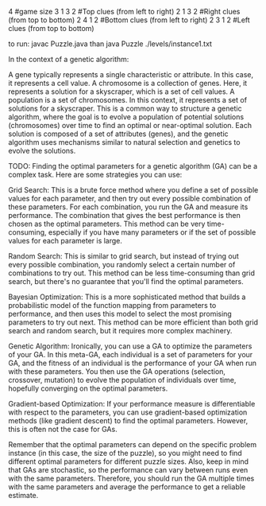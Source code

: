 4           #game size
3 1 3 2     #Top clues (from left to right)
2 1 3 2     #Right clues (from top to bottom)
2 4 1 2     #Bottom clues (from left to right)
2 3 1 2     #Left clues (from top to bottom)

to run:
javac Puzzle.java
than
java Puzzle ./levels/instance1.txt


In the context of a genetic algorithm:

A gene typically represents a single characteristic or attribute. In this case, it represents a cell value.
A chromosome is a collection of genes. Here, it represents a solution for a skyscraper, which is a set of cell values.
A population is a set of chromosomes. In this context, it represents a set of solutions for a skyscraper.
This is a common way to structure a genetic algorithm, where the goal is to evolve a population of potential solutions (chromosomes) over time to find an optimal or near-optimal solution. Each solution is composed of a set of attributes (genes), and the genetic algorithm uses mechanisms similar to natural selection and genetics to evolve the solutions.

TODO:
Finding the optimal parameters for a genetic algorithm (GA) can be a complex task. Here are some strategies you can use:

Grid Search: This is a brute force method where you define a set of possible values for each parameter, and then try out every possible combination of these parameters. For each combination, you run the GA and measure its performance. The combination that gives the best performance is then chosen as the optimal parameters. This method can be very time-consuming, especially if you have many parameters or if the set of possible values for each parameter is large.

Random Search: This is similar to grid search, but instead of trying out every possible combination, you randomly select a certain number of combinations to try out. This method can be less time-consuming than grid search, but there's no guarantee that you'll find the optimal parameters.

Bayesian Optimization: This is a more sophisticated method that builds a probabilistic model of the function mapping from parameters to performance, and then uses this model to select the most promising parameters to try out next. This method can be more efficient than both grid search and random search, but it requires more complex machinery.

Genetic Algorithm: Ironically, you can use a GA to optimize the parameters of your GA. In this meta-GA, each individual is a set of parameters for your GA, and the fitness of an individual is the performance of your GA when run with these parameters. You then use the GA operations (selection, crossover, mutation) to evolve the population of individuals over time, hopefully converging on the optimal parameters.

Gradient-based Optimization: If your performance measure is differentiable with respect to the parameters, you can use gradient-based optimization methods (like gradient descent) to find the optimal parameters. However, this is often not the case for GAs.

Remember that the optimal parameters can depend on the specific problem instance (in this case, the size of the puzzle), so you might need to find different optimal parameters for different puzzle sizes. Also, keep in mind that GAs are stochastic, so the performance can vary between runs even with the same parameters. Therefore, you should run the GA multiple times with the same parameters and average the performance to get a reliable estimate.